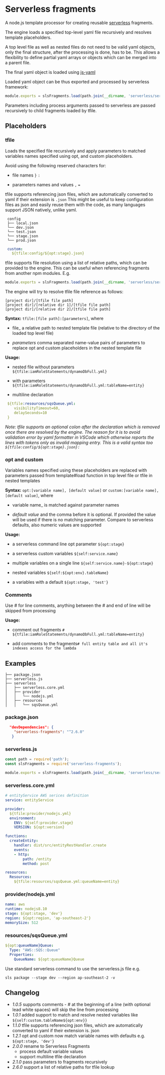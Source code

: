 # Serverless fragments

A node.js template processor for creating reusable [serverless](https://serverless.com/) fragments.

The engine loads a specified top-level yaml file recursively and resolves template placeholders.

A top level file as well as nested files do not need to be valid yaml objects,
only the final structure, after the processing is done, has to be. This allows a flexibility to define partial
yaml arrays or objects which can be merged into a parent file.

The final yaml object is loaded using [js-yaml](https://www.npmjs.com/package/js-yaml)

Loaded yaml object can be thus exported and processed by serverless framework:

```js
module.exports = slsFragments.load(path.join(__dirname, 'serverless/serverless.core.yml', new Map[['version':'1.0.1']]));
 ```

Parameters including process arguments passed to serverless are passed recursively to child fragments loaded by tfile.

## Placeholders

### tfile

Loads the specified file recursively and apply parameters to matched variables names specified using opt, and custom
placeholders.

Avoid using the following reserved characters for:

* file names ``}`` ``:``  

* parameters names and values ``,`` ``=``  

tfile supports referencing json files, which are automatically converted to yaml if their extension is ``.json``
This might be useful to keep configuration files as json and easily reuse them with the code,
as many languages support JSON natively, unlike yaml.

```
 config
 ├── local.json
 └── dev.json
 └── test.json
 └── stage.json
 └── prod.json
 ```

```yaml
 custom:
   ${tfile:config/${opt:stage}.json}
```

tfile supports file resolution using a list of relative paths, which can be provided to the engine. This can be useful when referencing fragments from another npm modules. E.g.

```js
module.exports = slsFragments.load(path.join(__dirname, 'serverless/serverless.core.yml', new Map()), ['../node_modules/serverless-constructs/']);
```
 The engine will try to resolve tfile file reference as follows:
 ```
 [project dir]/[tfile file path]
 [project dir]/[relative dir 1]/[tfile file path]
 [project dir]/[relative dir 2]/[tfile file path]
 ```

**Syntax:** ``tfile:[file path]:[parameters]``, where

* file_ a relative path to nested template file (relative to the directory of the loaded top level file)

* _parameters_ comma separated name-value pairs of parameters to replace opt and custom placeholders in the nested
template file

**Usage:**

* nested file without parameters ``${tfile:iamRoleStatements/dynamoDbFull.yml}``

* with parameters ``${tfile:iamRoleStatements/dynamoDbFull.yml:tableName=entity}``

* multiline declaration

```yaml
 ${tfile:resources/sqsQueue.yml:
    visibilityTimeout=60,
    delaySeconds=10
 }
```
 
*Note: tfile supports an optional colon after the declaration which is removed once there are resolved by the engine. The reason for it is to avoid validation error by yaml formatter in VSCode which otherwise reports the lines with tokens only as invalid mapping entry. This is a valid syntax too ``${tfile:config/${opt:stage}.json}:``*
 
### opt and custom

Variables names specified using these placeholders are replaced with parameters passed from template#load function in top level file
or tfile in nested templates  

**Syntax:** ```opt:[variable name], [default value]``` or ```custom:[variable name], [default value]```, where

* variable name_ is matched against parameter names

* _default value_ and the comma before it is optional. If provided the value will be used if there is no matching 
parameter. Compare to serverless defaults, also numeric values are supported

**Usage:**

* a serverless command line opt parameter ``${opt:stage}``

* a serverless custom variables ``${self:service.name}``

* multiple variables on a single line ``${self:service.name}-${opt:stage}``

* nested variables ``${self:${opt:env}.tableName}``

* a variables with a default ``${opt:stage, 'test'}``


### Comments

Use # for line comments, anything between the # and end of line will be skipped from processing

**Usage:**

* comment out fragments ``# ${tfile:iamRoleStatements/dynamoDbFull.yml:tableName=entity}``

* add comments to the fragments``# full entity table and all it's indexes access for the lambda``

## Examples

```
├── package.json
├── serverless.js
├── serverless
│   ├── serverless.core.yml
│   ├── provider
│   │   └── nodejs.yml
│   ├── resources
│   │   └── sqsQueue.yml
```

### package.json

```json
  "devDependencies": {
    "serverless-fragments": "^2.6.0"
   }
```

### serverless.js

```js
const path = require('path');
const slsFragments = require('serverless-fragments');

module.exports = slsFragments.load(path.join(__dirname, 'serverless/serverless.core.yml', new Map([['version', '1.0.0']])));
```

### serverless.core.yml

```yaml
# entityService AWS serices definition 
service: entityService

provider:
  ${tfile:provider/nodejs.yml}
  environment:
    ENV: ${self:provider.stage}
    VERSION: ${opt:version}

functions:
  createEntity:
    handler: dist/src/entityRestHandler.create
    events:
    - http:
        path: /entity
        method: post

resources:
  Resources:
    ${tfile:resources/sqsQueue.yml:queueName=entity}
```

### provider/nodejs.yml

```yaml
name: aws
runtime: nodejs8.10
stage: ${opt:stage, 'dev'}
region: ${opt:region, 'ap-southeast-2'}
memorySize: 512
```

### resources/sqsQueue.yml

```yaml
${opt:queueName}Queue:
  Type: "AWS::SQS::Queue"
  Properties:
    QueueName: ${opt:queueName}Queue
```

Use standard serverless command to use the serverless.js file e.g. 

```sls package --stage dev --region ap-southeast-2 -v```

## Changelog

* _1.0.5_ supports comments - # at the beginning of a line (with optional lead white spaces) will skip the line
from processing
* _1.0.1_ added support to match and resolve nested variables like
``${self:custom.tableName${opt:env}}``
* _1.1.0_ tfile supports referencing json files, which are automatically converted to yaml if their extension is. json
* _1.2.1_ opt and custom now match variable names with defaults e.g. ``${opt:stage, 'dev'}``
* _2.0.0_ rename to Serverless Fragments
  * process default variable values
  * support multiline tfile declaration
* _2.1.0_ pass parameters to fragments recursively
* _2.6.0_ support a list of relative paths for tfile lookup